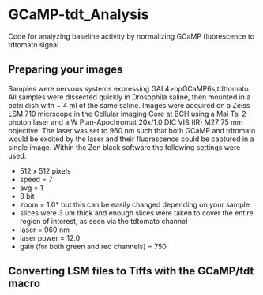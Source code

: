 # GCaMP-tdt_Analysis
Code for analyzing baseline activity by normalizing GCaMP fluorescence to tdtomato signal.

## Preparing your images
Samples were nervous systems expressing GAL4>opGCaMP6s,tdttomato. All samples were dissected quickly in Drosophila saline, then mounted in a petri dish with ~ 4 ml of the same saline. Images were acquired on a Zeiss LSM 710 micrscope in the Cellular Imaging Core at BCH using a Mai Tai 2-photon laser and a W Plan-Apochromat 20x/1.0 DIC VIS (IR) M27 75 mm objective. The laser was set to 960 nm such that both GCaMP and tdtomato would be excited by the laser and their fluorescence could be captured in a single image. 
Within the Zen black software the following settings were used: 
- 512 x 512 pixels 
- speed = 7
- avg = 1
- 8 bit
- zoom = 1.0* but this can be easily changed depending on your sample
- slices were 3 um thick and enough slices were taken to cover the entire region of interest, as seen via the tdtomato channel
- laser = 960 nm
- laser power = 12.0
- gain (for both green and red channels) = 750

## Converting LSM files to Tiffs with the GCaMP/tdt macro
